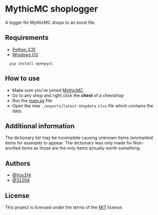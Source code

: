 
# MythicMC shoplogger

A logger for MythicMC shops to an excel file.


## Requirements

- [Python 3.10](https://www.python.org/downloads/release/python-3100/)
- [Windows OS](https://www.microsoft.com/en-us/software-download/)

```
  pip install openpyxl
```

## How to use
- Make sure you've joined [MythicMC](https://mythicmc.org)
- Go to any shop and right click the **chest** of a chestshop
- Run the [main.py](https://github.com/Vox314/MythicMC-shoplogger/blob/master/main.py) file
- Open the new ``./exports/latest-shopdata.xlsx`` file which contains the data. 

## Additional information
The dictionary list may be incomplete causing unknown items (enchanted items for example) to appear.
The dictionary was only made for Non-anvilled items as those are the only items actually worth something.

## Authors

- [@Vox314](https://www.github.com/Vox314)
- [@32294](https://www.github.com/32294)


## License
This project is licensed under the terms of the [MIT](https://choosealicense.com/licenses/mit/) license.

